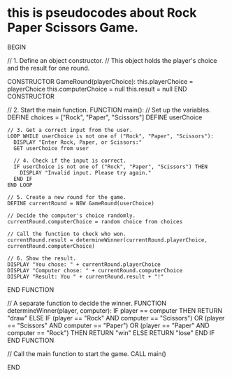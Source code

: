 # this is pseudocodes about Rock Paper Scissors Game.

BEGIN

  // 1. Define an object constructor.
  // This object holds the player's choice and the result for one round.
  
  CONSTRUCTOR GameRound(playerChoice):
    this.playerChoice = playerChoice
    this.computerChoice = null
    this.result = null
  END CONSTRUCTOR

  // 2. Start the main function.
  FUNCTION main():
    // Set up the variables.
    DEFINE choices = ["Rock", "Paper", "Scissors"]
    DEFINE userChoice

    // 3. Get a correct input from the user.
    LOOP WHILE userChoice is not one of ("Rock", "Paper", "Scissors"):
      DISPLAY "Enter Rock, Paper, or Scissors:"
      GET userChoice from user

      // 4. Check if the input is correct.
      IF userChoice is not one of ("Rock", "Paper", "Scissors") THEN
        DISPLAY "Invalid input. Please try again."
      END IF
    END LOOP

    // 5. Create a new round for the game.
    DEFINE currentRound = NEW GameRound(userChoice)
    
    // Decide the computer's choice randomly.
    currentRound.computerChoice = random choice from choices

    // Call the function to check who won.
    currentRound.result = determineWinner(currentRound.playerChoice, currentRound.computerChoice)

    // 6. Show the result.
    DISPLAY "You chose: " + currentRound.playerChoice
    DISPLAY "Computer chose: " + currentRound.computerChoice
    DISPLAY "Result: You " + currentRound.result + "!"
    
  END FUNCTION

  // A separate function to decide the winner.
  FUNCTION determineWinner(player, computer):
    IF player == computer THEN
      RETURN "draw"
    ELSE IF (player == "Rock" AND computer == "Scissors") OR 
            (player == "Scissors" AND computer == "Paper") OR 
            (player == "Paper" AND computer == "Rock") THEN
      RETURN "win"
    ELSE
      RETURN "lose"
    END IF
  END FUNCTION

  // Call the main function to start the game.
  CALL main()

END